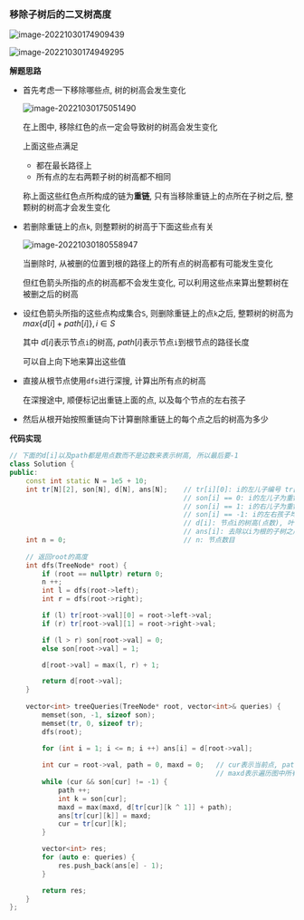 

### 移除子树后的二叉树高度

![image-20221030174909439](http://www.cdn.liver0377.xyz/typora/202210301749500.png)



![image-20221030174949295](http://www.cdn.liver0377.xyz/typora/202210301749337.png)



**解题思路**

- 首先考虑一下移除哪些点, 树的树高会发生变化

  ![image-20221030175051490](http://www.cdn.liver0377.xyz/typora/202210301750522.png)

  在上图中, 移除红色的点一定会导致树的树高会发生变化

  上面这些点满足

  - 都在最长路径上
  - 所有点的左右两颗子树的树高都不相同

  称上面这些红色点所构成的链为**重链**, 只有当移除重链上的点所在子树之后, 整颗树的树高才会发生变化

- 若删除重链上的点`k`, 则整颗树的树高于下面这些点有关

  ![image-20221030180558947](http://www.cdn.liver0377.xyz/typora/202210301806294.png)

  当删除时, 从被删的位置到根的路径上的所有点的树高都有可能发生变化

  但红色箭头所指的点的树高都不会发生变化, 可以利用这些点来算出整颗树在被删之后的树高

- 设红色箭头所指的这些点构成集合`S`, 则删除重链上的点`k`之后, 整颗树的树高为 $max\{d[i] + path[i]\}, i \in S$

  其中 $d[i]$表示节点`i`的树高, $path[i]$表示节点`i`到根节点的路径长度

  可以自上向下地来算出这些值

- 直接从根节点使用`dfs`进行深搜, 计算出所有点的树高

  在深搜途中,  顺便标记出重链上面的点, 以及每个节点的左右孩子

- 然后从根开始按照重链向下计算删除重链上的每个点之后的树高为多少



**代码实现**

```cc
// 下面的d[i]以及path都是用点数而不是边数来表示树高, 所以最后要-1
class Solution {
public:
    const int static N = 1e5 + 10;
    int tr[N][2], son[N], d[N], ans[N];    // tr[i][0]: i的左儿子编号 tr[i][1]: i的右儿子编号
                                           // son[i] == 0: i的左儿子为重链上的点
                                           // son[i] == 1: i的右儿子为重链上的点
                                           // son[i] == -1: i的左右孩子均不为重链上的点
                                           // d[i]: 节点i的树高(点数), 叶子节点的树高为1
                                           // ans[i]: 去除以i为根的子树之后, 整颗树的高度为多少
    int n = 0;                             // n: 节点数目
    
    // 返回root的高度
    int dfs(TreeNode* root) {
        if (root == nullptr) return 0;
        n ++;
        int l = dfs(root->left);
        int r = dfs(root->right);

        if (l) tr[root->val][0] = root->left->val;
        if (r) tr[root->val][1] = root->right->val;

        if (l > r) son[root->val] = 0;
        else son[root->val] = 1;

        d[root->val] = max(l, r) + 1;

        return d[root->val];
    }
    
    vector<int> treeQueries(TreeNode* root, vector<int>& queries) {
        memset(son, -1, sizeof son);
        memset(tr, 0, sizeof tr);
        dfs(root);    
        
        for (int i = 1; i <= n; i ++) ans[i] = d[root->val];

        int cur = root->val, path = 0, maxd = 0;   // cur表示当前点, path表示当前点到根节点的点数
                                                   // maxd表示遍历图中所有红色箭头所指点的树高 + 他们的父节点到根                                                    // 节点的路径长度
        while (cur && son[cur] != -1) {
            path ++;
            int k = son[cur];
            maxd = max(maxd, d[tr[cur][k ^ 1]] + path);
            ans[tr[cur][k]] = maxd;
            cur = tr[cur][k];
        }

        vector<int> res;
        for (auto e: queries) {
            res.push_back(ans[e] - 1);
        }

        return res;
    }
};
```

